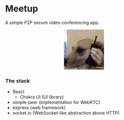 # Meetup

A simple P2P secure video conferencing app.


<div align="center">
	<img src="client/public/favicon.webp"></img>
</div>

### The stack
* React
	- Chakra UI (UI library)
* simple-peer (implementation for WebRTC)
* express (web framework)
* socket.io (WebSocket-like abstraction above HTTP)

